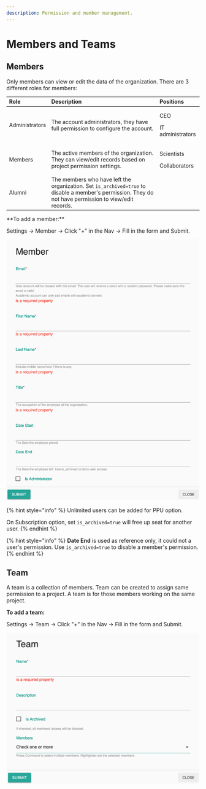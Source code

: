 ```yaml
---
description: Permission and member management.
---
```


# Members and Teams

## Members

Only members can view or edit the data of the organization. There are 3 different roles for members:

<table>
  <thead>
    <tr>
      <th style="text-align:left">Role</th>
      <th style="text-align:left">Description</th>
      <th style="text-align:left">Positions</th>
    </tr>
  </thead>
  <tbody>
    <tr>
      <td style="text-align:left">Administrators</td>
      <td style="text-align:left">The account administrators, they have full permission to configure the
        account.</td>
      <td style="text-align:left">
        <p>CEO</p>
        <p>IT administrators</p>
      </td>
    </tr>
    <tr>
      <td style="text-align:left">Members</td>
      <td style="text-align:left">The active members of the organization. They can view/edit records based
        on project permission settings.</td>
      <td style="text-align:left">
        <p>Scientists</p>
        <p>Collaborators</p>
      </td>
    </tr>
    <tr>
      <td style="text-align:left">Alumni</td>
      <td style="text-align:left">The members who have left the organization. Set <code>is_archived=true</code> to
        disable a member's permission. They do not have permission to view/edit
        records.</td>
      <td style="text-align:left"></td>
    </tr>
  </tbody>
</table>**To add a member:** 

Settings -&gt; Member -&gt; Click "+" in the Nav -&gt; Fill in the form and Submit.

![Add a new member](../.gitbook/assets/member-add.png)

{% hint style="info" %}
Unlimited users can be added for PPU option.

On Subscription option, set `is_archived=true` will free up seat for another user.
{% endhint %}

{% hint style="info" %}
**Date End** is used as reference only, it could not a user's permission. Use `is_archived=true` to disable a member's permission. 
{% endhint %}

## Team

A team is a collection of members. Team can be created to assign same permission to a project. A team is for those members working on the same project. 

**To add a team:** 

Settings -&gt; Team -&gt; Click "+" in the Nav -&gt; Fill in the form and Submit.

![Add a team](../.gitbook/assets/team-add.png)

